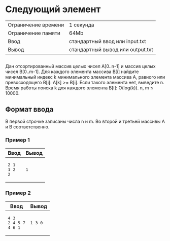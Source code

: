 <div class="problem-statement">
   <div class="header">
      <h1 class="title">Следующий элемент</h1>
      <table>
         <tr class="time-limit">
            <td class="property-title">Ограничение времени</td>
            <td>1&nbsp;секунда</td>
         </tr>
         <tr class="memory-limit">
            <td class="property-title">Ограничение памяти</td>
            <td>64Mb</td>
         </tr>
         <tr class="input-file">
            <td class="property-title">Ввод</td>
            <td colspan="1">стандартный ввод или input.txt</td>
         </tr>
         <tr class="output-file">
            <td class="property-title">Вывод</td>
            <td colspan="1">стандартный вывод или output.txt</td>
         </tr>
      </table>
   </div>
   <h2></h2>
   <div class="legend"><span style="">
         <p>Дан отсортированный массив целых чисел A<span style="">[0..n-1]</span> и массив целых чисел B<span style="">[0..m-1]</span>. Для каждого элемента массива B<span style="">[i]</span> найдите минимальный индекс k минимального элемента массива A, равного или превосходящего B<span style="">[i]</span>: A<span style="">[k]</span> &gt;= B<span style="">[i]</span>. Если такого элемента нет, выведите n. Время работы поиска k для каждого элемента B<span style="">[i]</span>: O(log(k)). n, m ≤ 10000. 
         </p></span></div>
   <h2>Формат ввода</h2>
   <div class="input-specification"><span style="">
         <p>В первой строчке записаны числа n и m. Во второй и третьей массивы A и B соответственно. </p></span></div>
   <h3>Пример 1</h3>
   <table class="sample-tests">
      <thead>
         <tr>
            <th>Ввод</th>
            <th>Вывод</th>
         </tr>
      </thead>
      <tbody>
         <tr>
            <td><pre>2 1
1 2
2</pre></td>
            <td><pre>1</pre></td>
         </tr>
      </tbody>
   </table>
   <h3>Пример 2</h3>
   <table class="sample-tests">
      <thead>
         <tr>
            <th>Ввод</th>
            <th>Вывод</th>
         </tr>
      </thead>
      <tbody>
         <tr>
            <td><pre>4 3
2 4 5 7
4 6 1</pre></td>
            <td><pre>1 3 0</pre></td>
         </tr>
      </tbody>
   </table>
</div>